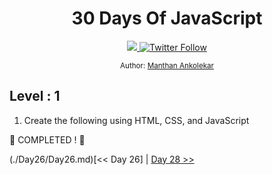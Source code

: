 <div align="center">
  <h1> 30 Days Of JavaScript</h1>
  <a class="header-badge" target="_blank" href="https://www.linkedin.com/in/manthan-ankolekar-597b07a8/">
  <img src="https://img.shields.io/badge/style--5eba00.svg?label=LinkedIn&logo=linkedin&style=social">
  </a>
  <a class="header-badge" target="_blank" href="https://twitter.com/manthan_ank">
  <img alt="Twitter Follow" src="https://img.shields.io/twitter/follow/manthan_ank?style=social">
  </a>

  <sub>Author:
  <a href="https://www.linkedin.com/in/manthan-ankolekar-597b07a8/" target="_blank">Manthan Ankolekar</a><br>
  </sub>
</div>

## Level : 1

1. Create the following using HTML, CSS, and JavaScript

🎉 COMPLETED ! 🎉

(./Day26/Day26.md)[<< Day 26] | [Day 28 >>](./Day28/Day28.md)